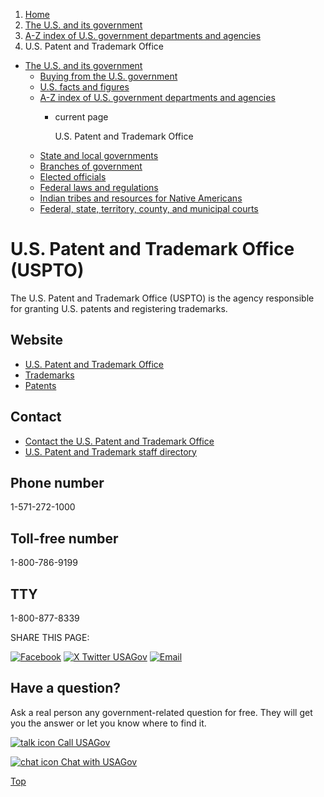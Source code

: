 1. [Home](/)
2. [The U.S. and its government](/about-the-us)
3. [A-Z index of U.S. government departments and agencies](/agency-index)
4. U.S. Patent and Trademark Office

* [The U.S. and its government](/about-the-us)
  + [Buying from the U.S. government](/buy-from-government)
  + [U.S. facts and figures](/facts-figures)
  + [A-Z index of U.S. government departments and agencies](/agency-index)
    - current page

      U.S. Patent and Trademark Office
  + [State and local governments](/state-local-governments)
  + [Branches of government](/branches-of-government)
  + [Elected officials](/elected-officials)
  + [Federal laws and regulations](/laws-and-regulations)
  + [Indian tribes and resources for Native Americans](/tribes)
  + [Federal, state, territory, county, and municipal courts](/courts)

U.S. Patent and Trademark Office
(USPTO)
========================================

The U.S. Patent and Trademark Office (USPTO) is the agency responsible for granting U.S. patents and registering trademarks.

Website
-------

* [U.S. Patent and Trademark Office](https://www.uspto.gov/)
* [Trademarks](https://www.uspto.gov/trademarks)
* [Patents](https://www.uspto.gov/patents)

Contact
-------

* [Contact the U.S. Patent and Trademark Office](https://www.uspto.gov/about-us/contact-us)
* [U.S. Patent and Trademark staff directory](https://portal.uspto.gov/EmployeeSearch/)

Phone number
------------

1-571-272-1000

Toll-free number
----------------

1-800-786-9199

TTY
---

1-800-877-8339

SHARE THIS PAGE:

[![Facebook](/themes/custom/usagov/images/social-media-icons/Facebook_Icon.svg)](https://www.facebook.com/sharer/sharer.php?u=https://www.usa.gov/agencies/u-s-patent-and-trademark-office&v=3)
[![X Twitter USAGov](/themes/custom/usagov/images/social-media-icons/X_Twitter_Icon.svg?version=2)](https://twitter.com/intent/tweet?source=webclient&text=https://www.usa.gov/agencies/u-s-patent-and-trademark-office)
[![Email](/themes/custom/usagov/images/social-media-icons/Email_Icon.svg?version=2)](mailto:?subject=https://www.usa.gov/agencies/u-s-patent-and-trademark-office)

Have a question?
----------------

Ask a real person any government-related question for free. They will get you the answer or let you know where to find it.

[![talk icon](/themes/custom/usagov/images/ICONS_talk.png)
Call USAGov](/phone)

[![chat icon](/themes/custom/usagov/images/ICONS_chat.png)
Chat with USAGov](/chat)

[Top](#main-content)